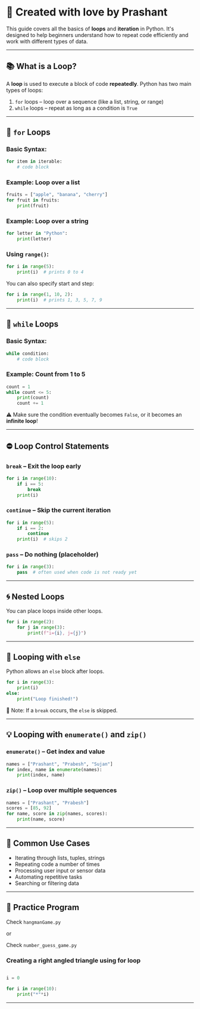 
# 🐍 Created with love by Prashant

This guide covers all the basics of **loops** and **iteration** in Python. It's designed to help beginners understand how to repeat code efficiently and work with different types of data.

---

## 📚 What is a Loop?

A **loop** is used to execute a block of code **repeatedly**. Python has two main types of loops:

1. `for` loops – loop over a sequence (like a list, string, or range)
2. `while` loops – repeat as long as a condition is `True`

---

## 🔁 `for` Loops

### Basic Syntax:

```python
for item in iterable:
    # code block
```

### Example: Loop over a list

```python
fruits = ["apple", "banana", "cherry"]
for fruit in fruits:
    print(fruit)
```

### Example: Loop over a string

```python
for letter in "Python":
    print(letter)
```

### Using `range()`:

```python
for i in range(5):
    print(i)  # prints 0 to 4
```

You can also specify start and step:

```python
for i in range(1, 10, 2):
    print(i)  # prints 1, 3, 5, 7, 9
```

---

## 🔄 `while` Loops

### Basic Syntax:

```python
while condition:
    # code block
```

### Example: Count from 1 to 5

```python
count = 1
while count <= 5:
    print(count)
    count += 1
```

⚠️ Make sure the condition eventually becomes `False`, or it becomes an **infinite loop**!

---

## ⛔ Loop Control Statements

### `break` – Exit the loop early

```python
for i in range(10):
    if i == 5:
        break
    print(i)
```

### `continue` – Skip the current iteration

```python
for i in range(5):
    if i == 2:
        continue
    print(i)  # skips 2
```

### `pass` – Do nothing (placeholder)

```python
for i in range(3):
    pass  # often used when code is not ready yet
```

---

## 🌀 Nested Loops

You can place loops inside other loops.

```python
for i in range(2):
    for j in range(3):
        print(f"i={i}, j={j}")
```

---

## 🧠 Looping with `else`

Python allows an `else` block after loops.

```python
for i in range(3):
    print(i)
else:
    print("Loop finished!")
```

🔸 Note: If a `break` occurs, the `else` is skipped.

---

## 💡 Looping with `enumerate()` and `zip()`

### `enumerate()` – Get index and value

```python
names = ["Prashant", "Prabesh", "Sujan"]
for index, name in enumerate(names):
    print(index, name)
```

### `zip()` – Loop over multiple sequences

```python
names = ["Prashant", "Prabesh"]
scores = [85, 92]
for name, score in zip(names, scores):
    print(name, score)
```

---

## 🧮 Common Use Cases

- Iterating through lists, tuples, strings
- Repeating code a number of times
- Processing user input or sensor data
- Automating repetitive tasks
- Searching or filtering data

---

## 🎯 Practice Program

Check  ``` hangmanGame.py ``` 

or

Check ``` number_guess_game.py ```


### Creating a right angled triangle using for loop

```python

i = 0

for i in range(10):
    print("*"*i) 


```
---

